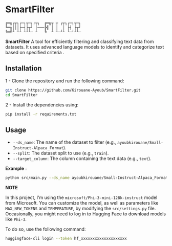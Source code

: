 # SmartFilter


```
╔═╗┌┬┐┌─┐┬─┐┌┬┐  ╔═╗┬ ┬ ┌┬┐┌─┐┬─┐
╚═╗│││├─┤├┬┘ │───╠╣ │ │  │ ├┤ ├┬┘
╚═╝┴ ┴┴ ┴┴└─ ┴   ╚  ┴ ┴─┘┴ └─┘┴└─
```                                                                                       
**SmartFilter** A tool for efficiently filtering and classifying text data from datasets. It uses advanced language models to identify and categorize text based on specified criteria .

## Installation

1 - Clone the repository and run the following command:

```bash
git clone https://github.com/Kirouane-Ayoub/SmartFilter.git
cd SmartFilter
```

2 - Install the dependencies using:

```bash
pip install -r requirements.txt
```

## Usage

- `--ds_name`: The name of the dataset to filter (e.g., `ayoubkirouane/Small-Instruct-Alpaca_Format`).
- `--split`: The dataset split to use (e.g., `train`).
- `--target_column`: The column containing the text data (e.g., `text`).


**Example** : 

```bash
python src/main.py --ds_name ayoubkirouane/Small-Instruct-Alpaca_Format --split train --target_column text
```

**NOTE** 

In this project, I'm using the `microsoft/Phi-3-mini-128k-instruct` model from Microsoft. You can customize the model, as well as parameters like `MAX_NEW_TOKENS` and `TEMPERATURE`, by modifying the `src/settings.py` file. Occasionally, you might need to log in to Hugging Face to download models like `Phi-3`. 

To do so, use the following command:

```sh
huggingface-cli login --token hf_xxxxxxxxxxxxxxxxxxxx
```
